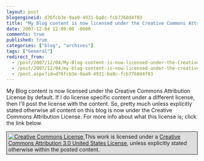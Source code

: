 ```yaml
---
layout: post
blogengineid: d76fcb3e-9aa9-4931-ba8c-fcb7760d4f03
title: "My Blog content is now licensed under the Creative Commons Attribution License..."
date: 2007-12-04 12:09:00 -0600
comments: true
published: true
categories: ["blog", "archives"]
tags: ["General"]
redirect_from: 
  - /post/2007/12/04/My-Blog-content-is-now-licensed-under-the-Creative-Commons-Attribution-License
  - /post/2007/12/04/my-blog-content-is-now-licensed-under-the-creative-commons-attribution-license
  - /post.aspx?id=d76fcb3e-9aa9-4931-ba8c-fcb7760d4f03
---
```

<!-- more -->

My Blog content is now licensed under the Creative Commons Attribution License by default. If I do license specific content under a different license, then I'll post the license with the content. So, pretty much unless explicitly stated otherwise all content on this blog is now under the Creative Commons Attribution License. For more info about what this license is; click the link below.
<p style="background-color: #dddddd; border: 1px solid; padding: 4px;"><a href="http://creativecommons.org/licenses/by/3.0/us/" rel="license"><img style="border-width: 0px;" src="http://creativecommons.org/images/public/somerights20.png" alt="Creative Commons License" /> </a>
This work is licensed under a <a href="http://creativecommons.org/licenses/by/3.0/us/" rel="license">Creative Commons Attribution 3.0 United States License</a>, unless explicitly stated otherwise within the posted content.
